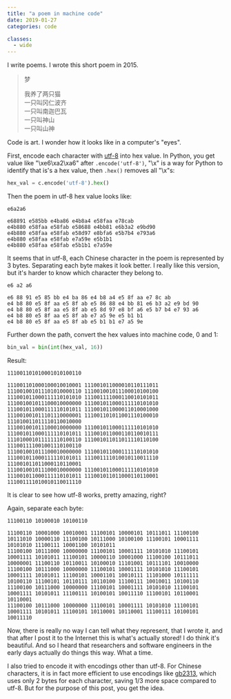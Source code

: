 ```yaml
---
title: "a poem in machine code"
date: 2019-01-27
categories: code

classes:
  - wide
---
```


I write poems. I wrote this short poem in 2015.

>梦
>
>我养了两只猫  
>一只叫冈仁波齐  
>一只叫南迦巴瓦  
>一只叫神山  
>一只叫山神  

Code is art. I wonder how it looks like in a computer's "eyes".

First, encode each character with [utf-8](https://en.wikipedia.org/wiki/UTF-8) into hex value. In Python, you get value like "\xe6\xa2\xa6" after `.encode('utf-8')`, "\x" is a way for Python to identify that is's a hex value, then `.hex()` removes all "\x"s:
```python
hex_val = c.encode('utf-8').hex()
```

Then the poem in utf-8 hex value looks like:
```
e6a2a6

e68891 e585bb e4ba86 e4b8a4 e58faa e78cab
e4b880 e58faa e58fab e58688 e4bb81 e6b3a2 e9bd90
e4b880 e58faa e58fab e58d97 e8bfa6 e5b7b4 e793a6
e4b880 e58faa e58fab e7a59e e5b1b1
e4b880 e58faa e58fab e5b1b1 e7a59e
```

It seems that in utf-8, each Chinese character in the poem is represented by 3 bytes. Separating each byte makes it look better. I really like this version, but it's harder to know which character they belong to.
```
e6 a2 a6

e6 88 91 e5 85 bb e4 ba 86 e4 b8 a4 e5 8f aa e7 8c ab
e4 b8 80 e5 8f aa e5 8f ab e5 86 88 e4 bb 81 e6 b3 a2 e9 bd 90
e4 b8 80 e5 8f aa e5 8f ab e5 8d 97 e8 bf a6 e5 b7 b4 e7 93 a6
e4 b8 80 e5 8f aa e5 8f ab e7 a5 9e e5 b1 b1
e4 b8 80 e5 8f aa e5 8f ab e5 b1 b1 e7 a5 9e
```

Further down the path, convert the hex values into machine code, 0 and 1:
```python
bin_val = bin(int(hex_val, 16))
```

Result:
```
111001101010001010100110

111001101000100010010001 111001011000010110111011 111001001011101010000110 111001001011100010100100 111001011000111110101010 111001111000110010101011
111001001011100010000000 111001011000111110101010 111001011000111110101011 111001011000011010001000 111001001011101110000001 111001101011001110100010 111010011011110110010000
111001001011100010000000 111001011000111110101010 111001011000111110101011 111001011000110110010111 111010001011111110100110 111001011011011110110100 111001111001001110100110
111001001011100010000000 111001011000111110101010 111001011000111110101011 111001111010010110011110 111001011011000110110001
111001001011100010000000 111001011000111110101010 111001011000111110101011 111001011011000110110001 111001111010010110011110
```

It is clear to see how utf-8 works, pretty amazing, right?

Again, separate each byte:
```
11100110 10100010 10100110

11100110 10001000 10010001 11100101 10000101 10111011 11100100 10111010 10000110 11100100 10111000 10100100 11100101 10001111 10101010 11100111 10001100 10101011
11100100 10111000 10000000 11100101 10001111 10101010 11100101 10001111 10101011 11100101 10000110 10001000 11100100 10111011 10000001 11100110 10110011 10100010 11101001 10111101 10010000
11100100 10111000 10000000 11100101 10001111 10101010 11100101 10001111 10101011 11100101 10001101 10010111 11101000 10111111 10100110 11100101 10110111 10110100 11100111 10010011 10100110
11100100 10111000 10000000 11100101 10001111 10101010 11100101 10001111 10101011 11100111 10100101 10011110 11100101 10110001 10110001
11100100 10111000 10000000 11100101 10001111 10101010 11100101 10001111 10101011 11100101 10110001 10110001 11100111 10100101 10011110
```

Now, there is really no way I can tell what they represent, that I wrote it, and that after I post it to the Internet this is what's actually stored! I do think it's beautiful. And so I heard that researchers and software engineers in the early days actually do things this way. What a time.

I also tried to encode it with encodings other than utf-8. For Chinese characters, it is in fact more efficient to use encodings like [gb2313](https://en.wikipedia.org/wiki/GB_2312), which uses only 2 bytes for each character, saving 1/3 more space compared to utf-8. But for the purpose of this post, you get the idea.
